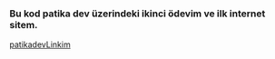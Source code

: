 ### Bu kod patika dev üzerindeki ikinci ödevim ve ilk internet sitem.

[patikadevLinkim](https://app.patika.dev/brkdrc)